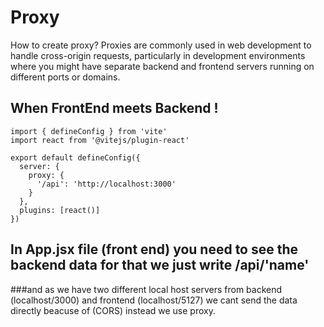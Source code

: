 # Proxy

How to create proxy? Proxies are commonly used in web development to handle cross-origin requests, particularly in development environments where you might have separate backend and frontend servers running on different ports or domains.

## When FrontEnd meets Backend !

```
import { defineConfig } from 'vite'
import react from '@vitejs/plugin-react'

export default defineConfig({
  server: {
    proxy: {
      '/api': 'http://localhost:3000'
    }
  },
  plugins: [react()]
})
```
## In App.jsx file (front end) you need to see the backend data  for that we just write /api/'name'


###and as  we have two different local host servers from backend (localhost/3000) and frontend (localhost/5127) we cant send the data directly beacuse of (CORS) instead we use proxy. 
